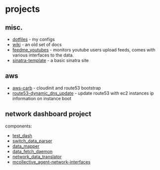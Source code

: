 # projects

## misc.

* [dotfiles](http://github.com/roobert/dotfiles) - my configs
* [wiki](http://github.com/roobert/wiki) - an old set of docs
* [feedme_youtubes](http://github.com/roobert/feedme_youtubes) - monitors youtube users upload feeds, comes with various interfaces to the data.
* [sinatra-template](http://github.com/roobert/sinatra-template) - a basic sinatra site

## aws

* [aws-carb](http://github.com/roobert/aws-carb) - cloudinit and route53 bootstrap
* [route53-dynamic_dns_update](http://github.com/roobert/route53-dynamic_dns_update) - update route53 with ec2 instances ip information on instance boot

## network dashboard project

components:

* [test_dash](http://github.com/roobert/test_dash)
* [switch_data_parser](http://github.com/roobert/switch_data_parser)
* [data_mapper](http://github.com/roobert/data_mapper)
* [data_fetch_daemon](http://github.com/roobert/data_fetch_daemon)
* [network_data_translator](http://github.com/roobert/network_data_translator)
* [mcollective_agent-network-interfaces](http://github.com/roobert/mcollective_agent-network-interfaces)
